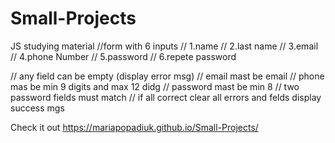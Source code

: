 # Small-Projects
JS studying material
//form with 6 inputs
// 1.name
// 2.last name
// 3.email
// 4.phone Number
// 5.password
// 6.repete password

// any field can be empty (display error msg)
// email mast be email
// phone mas be min 9 digits and max 12 didg
// password mast be min 8 
// two password fields must match
// if all correct clear all errors and felds display success mgs

Check it out  https://mariapopadiuk.github.io/Small-Projects/
